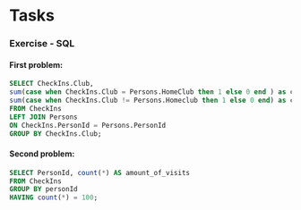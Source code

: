 # Tasks
 
 
### Exercise - SQL
 

#### First problem: 

```sql
SELECT CheckIns.Club,
sum(case when CheckIns.Club = Persons.HomeClub then 1 else 0 end ) as checkins_from_members_registered_in_this_club,
sum(case when CheckIns.Club != Persons.Homeclub then 1 else 0 end) as checkins_from_members_registered_in_other_clubs
FROM CheckIns
LEFT JOIN Persons 
ON CheckIns.PersonId = Persons.PersonId
GROUP BY CheckIns.Club;
```

#### Second problem:


```sql
SELECT PersonId, count(*) AS amount_of_visits
FROM CheckIns 
GROUP BY personId
HAVING count(*) = 100;
```


